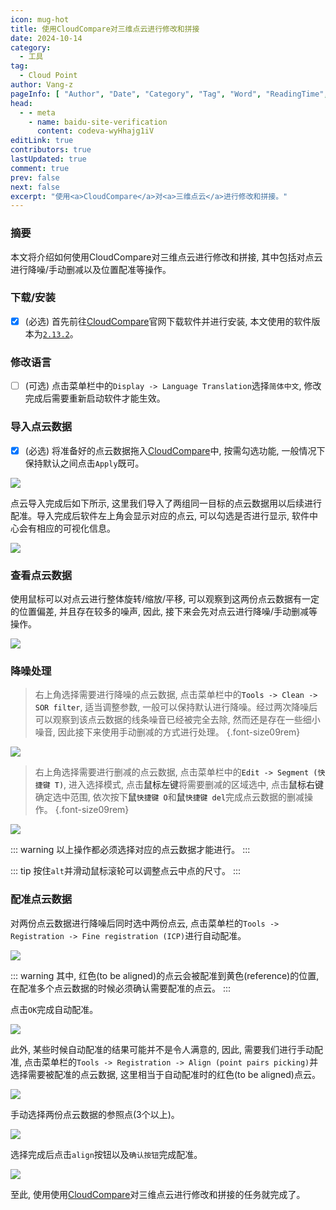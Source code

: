 ```yaml
---
icon: mug-hot
title: 使用CloudCompare对三维点云进行修改和拼接
date: 2024-10-14
category:
  - 工具
tag:
  - Cloud Point
author: Vang-z
pageInfo: [ "Author", "Date", "Category", "Tag", "Word", "ReadingTime", "PageView" ]
head:
  - - meta
    - name: baidu-site-verification
      content: codeva-wyHhajg1iV
editLink: true
contributors: true
lastUpdated: true
comment: true
prev: false
next: false
excerpt: "使用<a>CloudCompare</a>对<a>三维点云</a>进行修改和拼接。"
---
```


### 摘要

本文将介绍如何使用<a>CloudCompare</a>对<a>三维点云</a>进行修改和拼接, 其中包括对点云进行降噪/手动删减以及位置配准等操作。


### 下载/安装

- [x] <a>(必选)</a> 首先前往[CloudCompare](https://cloudcompare.org/)官网下载软件并进行安装, 本文使用的软件版本为[`2.13.2`](https://cloudcompare.org/release/CloudCompare_v2.13.2_setup_x64.exe)。


### 修改语言

- [ ] <a>(可选)</a> 点击菜单栏中的<a>`Display -> Language Translation`</a>选择<a>`简体中文`</a>, 修改完成后需要重新启动软件才能生效。


### 导入点云数据

- [x] <a>(必选)</a> 将准备好的点云数据拖入[CloudCompare](https://cloudcompare.org/)中, 按需勾选功能, 一般情况下保持默认之间点击<a>`Apply`</a>既可。

![](./assets/images/1_0.avif)

点云导入完成后如下所示, 这里我们导入了两组同一目标的点云数据用以后续进行配准。导入完成后软件左上角会显示对应的点云, 可以勾选是否进行显示, 软件中心会有相应的可视化信息。

![](./assets/images/1_1.avif)


### 查看点云数据

使用鼠标可以对点云进行整体<a>旋转/缩放/平移</a>, 可以观察到这两份点云数据有一定的位置偏差, 并且存在较多的噪声, 因此, 接下来会先对点云进行<a>降噪/手动删减</a>等操作。

![](./assets/images/1_2.avif)


### 降噪处理

> 右上角选择需要进行降噪的点云数据, 点击菜单栏中的<a>`Tools -> Clean -> SOR filter`</a>, 适当调整参数, 一般可以保持默认进行降噪。经过两次降噪后可以观察到该点云数据的线条噪音已经被完全去除, 然而还是存在一些细小噪音, 因此接下来使用手动删减的方式进行处理。 {.font-size09rem}

![](./assets/images/1_3.avif)

> 右上角选择需要进行删减的点云数据, 点击菜单栏中的<a>`Edit -> Segment (快捷键 T)`</a>, 进入选择模式, 点击<a>鼠标左键</a>将需要删减的区域选中, 点击<a>鼠标右键</a>确定选中范围, 依次按下<a>鼠`快捷键 O`</a>和<a>鼠`快捷键 del`</a>完成点云数据的删减操作。 {.font-size09rem}

![](./assets/images/1_4.avif)

::: warning
以上操作都必须选择对应的点云数据才能进行。
:::

::: tip
按住<a>`alt`</a>并滑动鼠标滚轮可以调整点云中点的尺寸。
:::


### 配准点云数据

对两份点云数据进行降噪后同时选中两份点云, 点击菜单栏的<a>`Tools -> Registration -> Fine registration (ICP)`</a>进行自动配准。

![](./assets/images/1_5.avif)

::: warning
其中, <a>红色(to be aligned)</a>的点云会被配准到<a>黄色(reference)</a>的位置, 在配准多个点云数据的时候必须确认需要配准的点云。
:::

点击<a>`OK`</a>完成自动配准。

![](./assets/images/1_6.avif)

此外, 某些时候自动配准的结果可能并不是令人满意的, 因此, 需要我们进行手动配准, 点击菜单栏的<a>`Tools -> Registration -> Align (point pairs picking)`</a>并选择需要被配准的点云数据, 这里相当于自动配准时的<a>红色(to be aligned)</a>点云。

![](./assets/images/1_7.avif)

手动选择两份点云数据的参照点(3个以上)。

![](./assets/images/1_8.avif)

选择完成后点击<a>`align`</a>按钮以及<a>`确认按钮`</a>完成配准。

![](./assets/images/1_9.avif)

至此, 使用使用[CloudCompare](https://cloudcompare.org/)对<a>三维点云</a>进行修改和拼接的任务就完成了。

<Sponsor />
